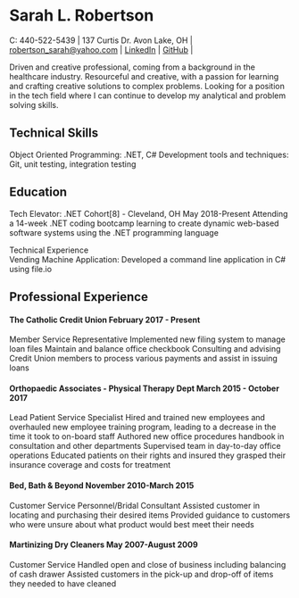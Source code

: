 # **Sarah L. Robertson** 
C: 440-522-5439 | 137 Curtis Dr. Avon Lake, OH | robertson_sarah@yahoo.com | [LinkedIn](https://www.linkedin.com/in/sarah-robertson-913925163/) | [GitHub](https://github.com/srobertson3) |                                                                
                                                                                                                                                          
Driven and creative professional, coming from a background in the healthcare industry. Resourceful and creative, with a passion for learning and crafting creative solutions to complex problems. Looking for a position in the tech field where I can continue to develop my analytical and problem solving skills.

## Technical Skills                                                                                                                         
Object Oriented Programming: .NET, C#
Development tools and techniques: Git, unit testing, integration testing

## Education                                                                                                                                   
Tech Elevator: .NET Cohort[8] - Cleveland, OH  	May 2018-Present
Attending a 14-week .NET coding bootcamp learning to create dynamic web-based software systems using the .NET programming language

Technical Experience                                                                                                                 
Vending Machine Application: Developed a command line application in C# using file.io

## Professional Experience                                                                                                           
#### The Catholic Credit Union	                      February 2017 - Present
Member Service Representative
Implemented new filing system to manage loan files
Maintain and balance office checkbook
Consulting and advising Credit Union members to process various payments and assist in issuing loans

#### Orthopaedic Associates - Physical Therapy Dept 	March 2015 - October 2017
Lead Patient Service Specialist
Hired and trained new employees and overhauled new employee training program, leading to  a decrease in the time it took to on-board staff
Authored new office procedures handbook in consultation and other departments
Supervised team in day-to-day office operations
Educated patients on their rights and insured they grasped their insurance coverage and costs for treatment

#### Bed, Bath & Beyond	                               November 2010-March 2015
Customer Service Personnel/Bridal Consultant
Assisted customer in locating and purchasing their desired items
Provided guidance to customers who were unsure about what product would best meet their needs

#### Martinizing Dry Cleaners	                          May 2007-August 2009
Customer Service
Handled open and close of business including balancing of cash drawer
Assisted customers in the pick-up and drop-off of items they needed to have cleaned
